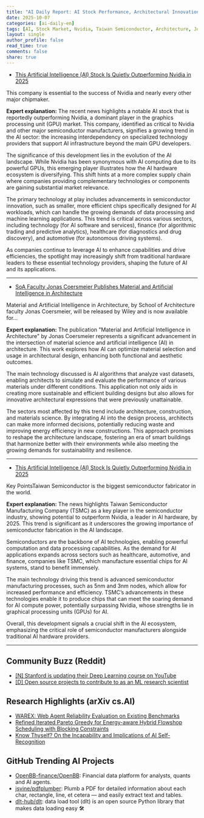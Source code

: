 ```yaml
---
title: "AI Daily Report: AI Stock Performance, Architectural Innovations, and Semiconductor Industry Insights (2025-10-07)"
date: 2025-10-07
categories: [ai-daily-en]
tags: [AI, Stock Market, Nvidia, Taiwan Semiconductor, Architecture, Jonas Coersmeier, Technology]
layout: single
author_profile: false
read_time: true
comments: false
share: true
---
```

- [This Artificial Intelligence (AI) Stock Is Quietly Outperforming Nvidia in 2025](https://www.fool.com/investing/2025/10/06/this-artificial-intelligence-ai-stock-is-quietly-o/)

This company is essential to the success of Nvidia and nearly every other major chipmaker.

**Expert explanation:**
The recent news highlights a notable AI stock that is reportedly outperforming Nvidia, a dominant player in the graphics processing unit (GPU) market. This company, identified as critical to Nvidia and other major semiconductor manufacturers, signifies a growing trend in the AI sector: the increasing interdependency on specialized technology providers that support AI infrastructure beyond the main GPU developers.

The significance of this development lies in the evolution of the AI landscape. While Nvidia has been synonymous with AI computing due to its powerful GPUs, this emerging player illustrates how the AI hardware ecosystem is diversifying. This shift hints at a more complex supply chain where companies providing complementary technologies or components are gaining substantial market relevance.

The primary technology at play includes advancements in semiconductor innovation, such as smaller, more efficient chips specifically designed for AI workloads, which can handle the growing demands of data processing and machine learning applications. This trend is critical across various sectors, including technology (for AI software and services), finance (for algorithmic trading and predictive analytics), healthcare (for diagnostics and drug discovery), and automotive (for autonomous driving systems).

As companies continue to leverage AI to enhance capabilities and drive efficiencies, the spotlight may increasingly shift from traditional hardware leaders to these essential technology providers, shaping the future of AI and its applications.

---
- [SoA Faculty Jonas Coersmeier Publishes Material and Artificial Intelligence in Architecture](https://www.pratt.edu/architecture/news/soa-faculty-jonas-coersmeier-publishes-material-and-artificial-intelligence-in-architecture/)

Material and Artificial Intelligence in Architecture, by School of Architecture faculty Jonas Coersmeier, will be released by Wiley and is now available for...

**Expert explanation:**
The publication "Material and Artificial Intelligence in Architecture" by Jonas Coersmeier represents a significant advancement in the intersection of material science and artificial intelligence (AI) in architecture. This work explores how AI can optimize material selection and usage in architectural design, enhancing both functional and aesthetic outcomes. 

The main technology discussed is AI algorithms that analyze vast datasets, enabling architects to simulate and evaluate the performance of various materials under different conditions. This application not only aids in creating more sustainable and efficient building designs but also allows for innovative architectural expressions that were previously unattainable.

The sectors most affected by this trend include architecture, construction, and materials science. By integrating AI into the design process, architects can make more informed decisions, potentially reducing waste and improving energy efficiency in new constructions. This approach promises to reshape the architecture landscape, fostering an era of smart buildings that harmonize better with their environments while also meeting the growing demands for sustainability and resilience.

---
- [This Artificial Intelligence (AI) Stock Is Quietly Outperforming Nvidia in 2025](https://www.nasdaq.com/articles/artificial-intelligence-ai-stock-quietly-outperforming-nvidia-2025)

Key PointsTaiwan Semiconductor is the biggest semiconductor fabricator in the world.

**Expert explanation:**
The news highlights Taiwan Semiconductor Manufacturing Company (TSMC) as a key player in the semiconductor industry, showing potential to outperform Nvidia, a leader in AI hardware, by 2025. This trend is significant as it underscores the growing importance of semiconductor fabrication in the AI landscape. 

Semiconductors are the backbone of AI technologies, enabling powerful computation and data processing capabilities. As the demand for AI applications expands across sectors such as healthcare, automotive, and finance, companies like TSMC, which manufacture essential chips for AI systems, stand to benefit immensely. 

The main technology driving this trend is advanced semiconductor manufacturing processes, such as 5nm and 3nm nodes, which allow for increased performance and efficiency. TSMC’s advancements in these technologies enable it to produce chips that can meet the soaring demand for AI compute power, potentially surpassing Nvidia, whose strengths lie in graphical processing units (GPUs) for AI.

Overall, this development signals a crucial shift in the AI ecosystem, emphasizing the critical role of semiconductor manufacturers alongside traditional AI hardware providers.

---

## Community Buzz (Reddit)
- [[N] Stanford is updating their Deep Learning course on YouTube](https://www.reddit.com/r/MachineLearning/comments/1nwhihj/n_stanford_is_updating_their_deep_learning_course/)
- [[D] Open source projects to contribute to as an ML research scientist](https://www.reddit.com/r/MachineLearning/comments/1nvvdvl/d_open_source_projects_to_contribute_to_as_an_ml/)

## Research Highlights (arXiv cs.AI)
- [WAREX: Web Agent Reliability Evaluation on Existing Benchmarks](https://arxiv.org/abs/2510.03285)
- [Refined Iterated Pareto Greedy for Energy-aware Hybrid Flowshop Scheduling with Blocking Constraints](https://arxiv.org/abs/2510.03377)
- [Know Thyself? On the Incapability and Implications of AI Self-Recognition](https://arxiv.org/abs/2510.03399)

## GitHub Trending AI Projects
- [OpenBB-finance/OpenBB](OpenBB-finance/OpenBB): Financial data platform for analysts, quants and AI agents.
- [jsvine/pdfplumber](jsvine/pdfplumber): Plumb a PDF for detailed information about each char, rectangle, line, et cetera — and easily extract text and tables.
- [dlt-hub/dlt](dlt-hub/dlt): data load tool (dlt) is an open source Python library that makes data loading easy 🛠️

